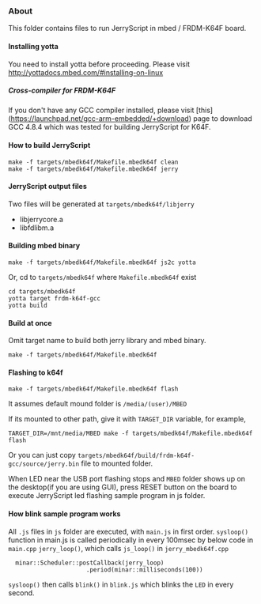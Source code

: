 ### About

This folder contains files to run JerryScript in mbed / FRDM-K64F board.

#### Installing yotta

You need to install yotta before proceeding.
Please visit http://yottadocs.mbed.com/#installing-on-linux

##### Cross-compiler for FRDM-K64F

If you don't have any GCC compiler installed, please visit [this]
(https://launchpad.net/gcc-arm-embedded/+download) page to download GCC 4.8.4
which was tested for building JerryScript for K64F.

#### How to build JerryScript

```
make -f targets/mbedk64f/Makefile.mbedk64f clean
make -f targets/mbedk64f/Makefile.mbedk64f jerry
```

#### JerryScript output files

Two files will be generated at `targets/mbedk64f/libjerry`
* libjerrycore.a
* libfdlibm.a

#### Building mbed binary

```
make -f targets/mbedk64f/Makefile.mbedk64f js2c yotta
```

Or, cd to `targets/mbedk64f` where `Makefile.mbedk64f` exist

```
cd targets/mbedk64f
yotta target frdm-k64f-gcc
yotta build
```

#### Build at once

Omit target name to build both jerry library and mbed binary.

```
make -f targets/mbedk64f/Makefile.mbedk64f
```

#### Flashing to k64f


```
make -f targets/mbedk64f/Makefile.mbedk64f flash
```

It assumes default mound folder is `/media/(user)/MBED`

If its mounted to other path, give it with `TARGET_DIR` variable, for example,
```
TARGET_DIR=/mnt/media/MBED make -f targets/mbedk64f/Makefile.mbedk64f flash
```

Or you can just copy `targets/mbedk64f/build/frdm-k64f-gcc/source/jerry.bin`
file to mounted folder.

When LED near the USB port flashing stops and `MBED` folder shows up on the
desktop(if you are using GUI), press RESET button on the board to execute
JerryScript led flashing sample program in js folder.

#### How blink sample program works

All `.js` files in `js` folder are executed, with `main.js` in first order.
`sysloop()` function in main.js is called periodically in every 100msec by
below code in `main.cpp` `jerry_loop()`, which calls `js_loop()` in
`jerry_mbedk64f.cpp`

```
  minar::Scheduler::postCallback(jerry_loop)
                      .period(minar::milliseconds(100))
```

`sysloop()` then calls `blink()` in `blink.js` which blinks the `LED` in
every second.
